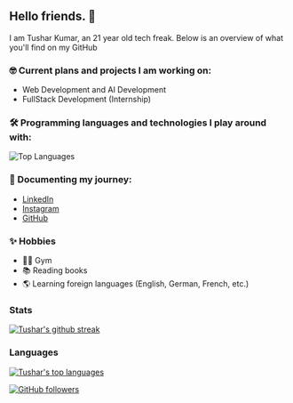## Hello friends. 🚀

I am Tushar Kumar, an 21 year old tech freak. Below is an overview of what you'll find on my GitHub

### 🤓 Current plans and projects I am working on:

- Web Development and AI Development
- FullStack Development (Internship)

### 🛠 Programming languages and technologies I play around with:
![Top Languages](https://github-profile-summary-cards.vercel.app/api/cards/most-commit-language?username=tushar0907&theme=tokyonight)


### 🦾 Documenting my journey:
- <a href="https://www.linkedin.com/in/tushar-kumar-9b0b91225/">LinkedIn</a>
- <a href="https://www.instagram.com/tusshar2707/">Instagram</a>
- <a href="https://github.com/tushar0907">GitHub</a>

### ✨ Hobbies
- 🏃‍♀️ Gym
- 📚 Reading books
- 🌎 Learning foreign languages (English, German, French, etc.)

### Stats
[![Tushar's github streak](https://github-readme-streak-stats.herokuapp.com/?user=tushar0907&theme=tokyonight)](https://github.com/tushar0907/github-readme-streak-stats)

### Languages
[![Tushar's top languages](https://github-readme-stats.vercel.app/api/top-langs/?username=tushar0907&theme=tokyonight)](https://github.com/tushar0907/github-readme-stats)

[![GitHub followers](https://img.shields.io/github/followers/tushar0907.svg?style=social&label=Follow&maxAge=2592000)](https://github.com/tushar0907?tab=followers)
